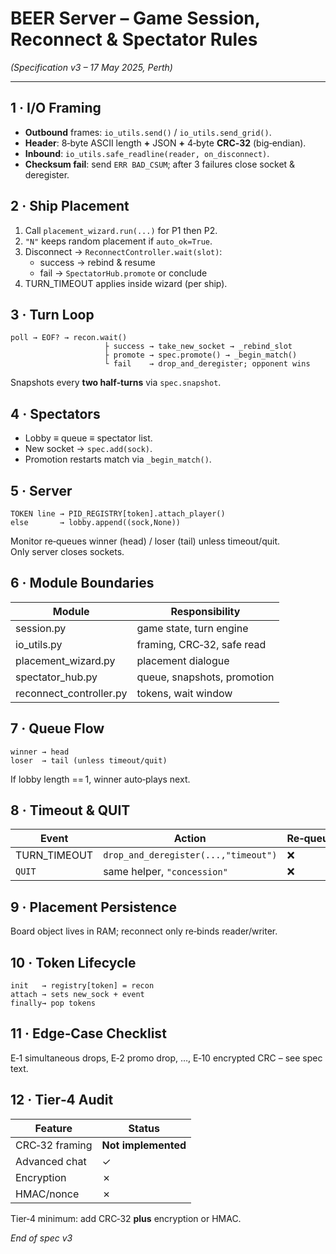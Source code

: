 # BEER Server – Game Session, Reconnect & Spectator Rules  
*(Specification v3 – 17 May 2025, Perth)*

---

## 1 · I/O Framing
- **Outbound** frames: `io_utils.send()` / `io_utils.send_grid()`.  
- **Header**: 8‑byte ASCII length **+** JSON **+** 4‑byte **CRC‑32** (big‑endian).  
- **Inbound**: `io_utils.safe_readline(reader, on_disconnect)`.  
- **Checksum fail**: send `ERR BAD_CSUM`; after 3 failures close socket & deregister.

## 2 · Ship Placement
1. Call `placement_wizard.run(...)` for P1 then P2.  
2. `"N"` keeps random placement if `auto_ok=True`.  
3. Disconnect → `ReconnectController.wait(slot)`:
   - success → rebind & resume  
   - fail → `SpectatorHub.promote` or conclude  
4. TURN_TIMEOUT applies inside wizard (per ship).

## 3 · Turn Loop
```
poll → EOF? → recon.wait()
                     ├ success → take_new_socket → _rebind_slot
                     ├ promote → spec.promote() → _begin_match()
                     └ fail    → drop_and_deregister; opponent wins
```
Snapshots every **two half‑turns** via `spec.snapshot`.

## 4 · Spectators
- Lobby ≡ queue ≡ spectator list.  
- New socket → `spec.add(sock)`.  
- Promotion restarts match via `_begin_match()`.  

## 5 · Server
```
TOKEN line → PID_REGISTRY[token].attach_player()
else       → lobby.append((sock,None))
```
Monitor re‑queues winner (head) / loser (tail) unless timeout/quit.  
Only server closes sockets.

## 6 · Module Boundaries
| Module | Responsibility |
|--------|----------------|
| session.py | game state, turn engine |
| io_utils.py | framing, CRC‑32, safe read |
| placement_wizard.py | placement dialogue |
| spectator_hub.py | queue, snapshots, promotion |
| reconnect_controller.py | tokens, wait window |

## 7 · Queue Flow
```
winner → head
loser  → tail (unless timeout/quit)
```
If lobby length == 1, winner auto‑plays next.

## 8 · Timeout & QUIT
| Event | Action | Re‑queue |
|-------|--------|----------|
| TURN_TIMEOUT | `drop_and_deregister(...,"timeout")` | ❌ |
| `QUIT`       | same helper, `"concession"` | ❌ |

## 9 · Placement Persistence
Board object lives in RAM; reconnect only re‑binds reader/writer.

## 10 · Token Lifecycle
```
init   → registry[token] = recon
attach → sets new_sock + event
finally→ pop tokens
```

## 11 · Edge‑Case Checklist
E‑1 simultaneous drops, E‑2 promo drop, …, E‑10 encrypted CRC – see spec text.

## 12 · Tier‑4 Audit
| Feature | Status |
|---------|--------|
| CRC‑32 framing | **Not implemented** |
| Advanced chat  | ✓ |
| Encryption     | ✗ |
| HMAC/nonce     | ✗ |

Tier‑4 minimum: add CRC‑32 **plus** encryption or HMAC.

*End of spec v3*
